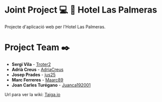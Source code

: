 # Joint Project :computer: :hotel: Hotel Las Palmeras

Projecte d'aplicació web per l'Hotel Las Palmeras.

# Project Team ✒️

* **Sergi Vila** - [Troter2](https://github.com/Troter2)
* **Adrià Creus** - [AdriaCreus](https://github.com/AdriaCreus)
* **Josep Prades** - [jus25](https://github.com/jus25)
* **Marc Ferreres** - [Maarc89](https://github.com/Maarc89)
* **Joan Carles Turégano** - [Juanca192001](https://github.com/Juanca192001)

Url para ver la wiki:
[Taiga.io](https://tree.taiga.io/project/jus25-hotelmanagementproject/timeline)

